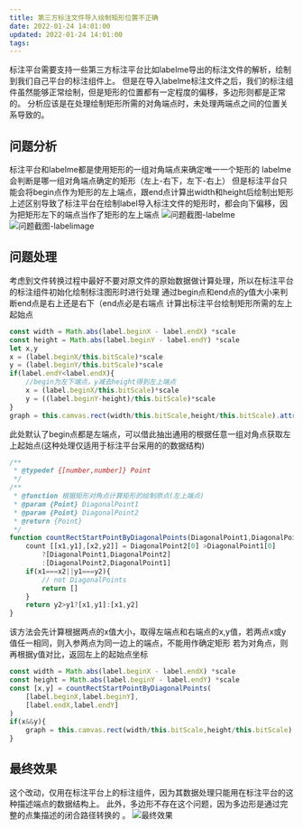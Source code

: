 ```yaml
---
title: 第三方标注文件导入绘制矩形位置不正确
date: 2022-01-24 14:01:00
updated: 2022-01-24 14:01:00
tags:
---
```


标注平台需要支持一些第三方标注平台比如labelme导出的标注文件的解析，绘制到我们自己平台的标注组件上。
但是在导入labelme标注文件之后，我们的标注组件虽然能够正常绘制，但是矩形的位置都有一定程度的偏移，多边形则都是正常的。
分析应该是在处理绘制矩形所需的对角端点时，未处理两端点之间的位置关系导致的。

## 问题分析
标注平台和labelme都是使用矩形的一组对角端点来确定唯一一个矩形的
labelme会判断是哪一组对角端点确定的矩形（左上-右下，左下-右上）
但是标注平台只能会将begin点作为矩形的左上端点，跟end点计算出width和height后绘制出矩形
上述区别导致了标注平台在绘制label导入标注文件的矩形时，都会向下偏移，因为把矩形左下的端点当作了矩形的左上端点
![问题截图-labelme](https://s3.bmp.ovh/imgs/2022/04/06/b705050d4d1beed6.jpg "问题截图-labelme")
![问题截图-labelimage](https://s3.bmp.ovh/imgs/2022/04/06/0400f926e41675a9.png "问题截图-labelimage")

## 问题处理
考虑到文件转换过程中最好不要对原文件的原始数据做计算处理，所以在标注平台的标注组件初始化绘制标注图形时进行处理
通过begin点和end点的y值大小来判断end点是右上还是右下（end点必是右端点
计算出标注平台绘制矩形所需的左上起始点
```javascript
const width = Math.abs(label.beginX - label.endX) *scale
const height = Math.abs(label.beginY - label.endY) *scale
let x,y
x = (label.beginX/this.bitScale)*scale
y = (label.beginY/this.bitScale)*scale
if(label.endY<label.endX){
    //begin为左下端点，y减去height得到左上端点
    x = (label.beginX/this.bitScale)*scale
    y = ((label.beginY-height)/this.bitScale)*scale
}
graph = this.camvas.rect(width/this.bitScale,height/this.bitScale).attr({x,y})
```
此处默认了begin点都是左端点，可以借此抽出通用的根据任意一组对角点获取左上起始点(这种处理仅适用于标注平台采用的的数据结构)
```javascript
/**
 * @typedef {[number,number]} Point
 */
/**
 * @function 根据矩形对角点计算矩形的绘制原点(左上端点)
 * @param {Point} DiagonalPoint1
 * @param {Point} DiagonalPoint2
 * @return {Point} 
 */
function countRectStartPointByDiagonalPoints(DiagonalPoint1,DiagonalPoint2){
    count [[x1,y1],[x2,y2]] = DiagonalPoint2[0] >DiagonalPoint1[0]
        ?[DiagonalPoint1,DiagonalPoint2]
        :[DiagonalPoint2,DiagonalPoint1]
    if(x1===x2||y1===y2){
        // not DiagonalPoints
        return []
    }
    return y2>y1?[x1,y1]:[x1,y2]
}
```
该方法会先计算根据两点的x值大小，取得左端点和右端点的x,y值，若两点x或y值任一相同，则入参两点为同一边上的端点，不能用作确定矩形
若为对角点，则再根据y值对比，返回左上的起始点坐标
```javascript
const width = Math.abs(label.beginX - label.endX) *scale
const height = Math.abs(label.beginY - label.endY) *scale
const [x,y] = countRectStartPointByDiagonalPoints(
    [label.beginX,label.beginY],
    [label.endX,label.endY]
)
if(x&&y){
    graph = this.camvas.rect(width/this.bitScale,height/this.bitScale).attr({x,y})
}

```
## 最终效果
这个改动，仅用在标注平台上的标注组件，因为其数据处理只能用在标注平台的这种描述端点的数据结构上。
此外，多边形不存在这个问题，因为多边形是通过完整的点集描述的闭合路径转换的 。
![最终效果](https://s3.bmp.ovh/imgs/2022/04/06/ad568692cee1c608.png "最终效果")